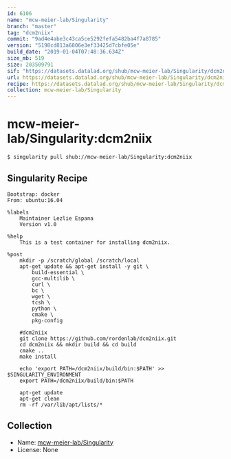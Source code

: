 ```yaml
---
id: 6106
name: "mcw-meier-lab/Singularity"
branch: "master"
tag: "dcm2niix"
commit: "9ad4e4abe3c43ca5ce5292fefa5482ba4f7a8785"
version: "5198cd813a6806e3ef33425d7cbfe05e"
build_date: "2019-01-04T07:48:36.634Z"
size_mb: 519
size: 203509791
sif: "https://datasets.datalad.org/shub/mcw-meier-lab/Singularity/dcm2niix/2019-01-04-9ad4e4ab-5198cd81/5198cd813a6806e3ef33425d7cbfe05e.simg"
url: https://datasets.datalad.org/shub/mcw-meier-lab/Singularity/dcm2niix/2019-01-04-9ad4e4ab-5198cd81/
recipe: https://datasets.datalad.org/shub/mcw-meier-lab/Singularity/dcm2niix/2019-01-04-9ad4e4ab-5198cd81/Singularity
collection: mcw-meier-lab/Singularity
---
```


# mcw-meier-lab/Singularity:dcm2niix

```bash
$ singularity pull shub://mcw-meier-lab/Singularity:dcm2niix
```

## Singularity Recipe

```singularity
Bootstrap: docker
From: ubuntu:16.04

%labels
    Maintainer Lezlie Espana
    Version v1.0

%help
    This is a test container for installing dcm2niix.

%post
    mkdir -p /scratch/global /scratch/local
    apt-get update && apt-get install -y git \
        build-essential \
        gcc-multilib \
        curl \
        bc \
        wget \
        tcsh \
        python \
        cmake \
        pkg-config

    #dcm2niix
    git clone https://github.com/rordenlab/dcm2niix.git
    cd dcm2niix && mkdir build && cd build
    cmake ..
    make install

    echo 'export PATH=/dcm2niix/build/bin:$PATH' >> $SINGULARITY_ENVIRONMENT
    export PATH=/dcm2niix/build/bin:$PATH

    apt-get update
    apt-get clean
    rm -rf /var/lib/apt/lists/*
```

## Collection

 - Name: [mcw-meier-lab/Singularity](https://github.com/mcw-meier-lab/Singularity)
 - License: None

